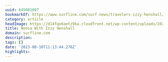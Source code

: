 ```yaml
---
uuid: 645601697
bookmarkOf: https://www.surfline.com/surf-news/travelers-izzy-henshall/182241
category: article
headImage: https://d14fqx6aetz9ka.cloudfront.net/wp-content/uploads/2023/07/18140956/Travelers-Promo-Box.png
title: Noosa With Izzy Henshall
domain: surfline.com
description:
tags: []
date: '2023-08-10T11:13:44.276Z'
highlights:
---
```



